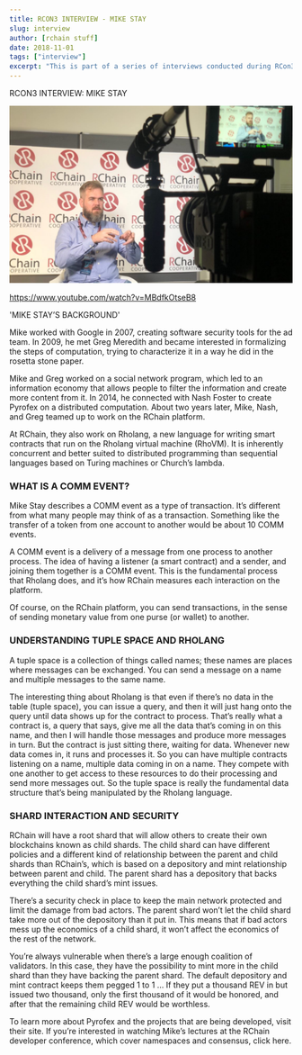 ```yaml
---
title: RCON3 INTERVIEW - MIKE STAY
slug: interview
author: [rchain stuff]
date: 2018-11-01
tags: ["interview"]
excerpt: "This is part of a series of interviews conducted during RCon3, featuring individuals that have contributed to the RChain ecosystem."
---
```


RCON3 INTERVIEW: MIKE STAY

![interview](./images/image0.jpg)

https://www.youtube.com/watch?v=MBdfkOtseB8

'MIKE STAY’S BACKGROUND'

Mike worked with Google in 2007, creating software security tools for the ad team. In 2009, he met Greg Meredith and became interested in formalizing the steps of computation, trying to characterize it in a way he did in the rosetta stone paper.

Mike and Greg worked on a social network program, which led to an information economy that allows people to filter the information and create more content from it. In 2014, he connected with Nash Foster to create Pyrofex on a distributed computation. About two years later, Mike, Nash, and Greg teamed up to work on the RChain platform.

At RChain, they also work on Rholang, a new language for writing smart contracts that run on the Rholang virtual machine (RhoVM). It is inherently concurrent and better suited to distributed programming than sequential languages based on Turing machines or Church’s lambda.

### WHAT IS A COMM EVENT?

Mike Stay describes a COMM event as a type of transaction. It’s different from what many people may think of as a transaction. Something like the transfer of a token from one account to another would be about 10 COMM events.

A COMM event is a delivery of a message from one process to another process. The idea of having a listener (a smart contract) and a sender, and joining them together is a COMM event. This is the fundamental process that Rholang does, and it’s how RChain measures each interaction on the platform.

Of course, on the RChain platform, you can send transactions, in the sense of sending monetary value from one purse (or wallet) to another.

### UNDERSTANDING TUPLE SPACE AND RHOLANG

A tuple space is a collection of things called names; these names are places where messages can be exchanged. You can send a message on a name and multiple messages to the same name.

The interesting thing about Rholang is that even if there’s no data in the table (tuple space), you can issue a query, and then it will just hang onto the query until data shows up for the contract to process. That’s really what a contract is, a query that says, give me all the data that’s coming in on this name, and then I will handle those messages and produce more messages in turn. But the contract is just sitting there, waiting for data. Whenever new data comes in, it runs and processes it. So you can have multiple contracts listening on a name, multiple data coming in on a name. They compete with one another to get access to these resources to do their processing and send more messages out. So the tuple space is really the fundamental data structure that’s being manipulated by the Rholang language.

### SHARD INTERACTION AND SECURITY

RChain will have a root shard that will allow others to create their own blockchains known as child shards. The child shard can have different policies and a different kind of relationship between the parent and child shards than RChain’s, which is based on a depository and mint relationship between parent and child. The parent shard has a depository that backs everything the child shard’s mint issues.

There’s a security check in place to keep the main network protected and limit the damage from bad actors. The parent shard won’t let the child shard take more out of the depository than it put in. This means that if bad actors mess up the economics of a child shard, it won’t affect the economics of the rest of the network.

You’re always vulnerable when there’s a large enough coalition of validators. In this case, they have the possibility to mint more in the child shard than they have backing the parent shard. The default depository and mint contract keeps them pegged 1 to 1 … If they put a thousand REV in but issued two thousand, only the first thousand of it would be honored, and after that the remaining child REV would be worthless.

To learn more about Pyrofex and the projects that are being developed, visit their site. If you’re interested in watching Mike’s lectures at the RChain developer conference, which cover namespaces and consensus, click here.
